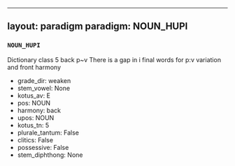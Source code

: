 
---
layout: paradigm
paradigm: NOUN_HUPI
---
### ` NOUN_HUPI `

Dictionary class 5 back p~v There is a gap in i final words for p:v variation and front harmony
* grade_dir: weaken
* stem_vowel: None
* kotus_av: E
* pos: NOUN
* harmony: back
* upos: NOUN
* kotus_tn: 5
* plurale_tantum: False
* clitics: False
* possessive: False
* stem_diphthong: None
